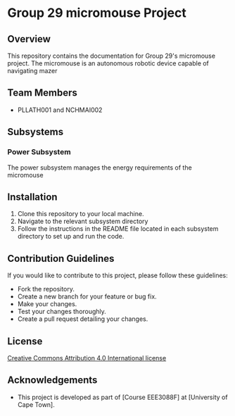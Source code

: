 # Group 29 micromouse Project

## Overview
This repository contains the documentation for Group 29's micromouse project. The micromouse is an autonomous robotic device capable of navigating mazer 

## Team Members
- PLLATH001 and NCHMAI002

## Subsystems
### Power Subsystem 
The power subsystem manages the energy requirements of the micromouse

## Installation
1. Clone this repository to your local machine.
2. Navigate to the relevant subsystem directory 
3. Follow the instructions in the README file located in each subsystem directory to set up and run the code.

## Contribution Guidelines
If you would like to contribute to this project, please follow these guidelines:
- Fork the repository.
- Create a new branch for your feature or bug fix.
- Make your changes.
- Test your changes thoroughly.
- Create a pull request detailing your changes.

## License
[Creative Commons Attribution 4.0 International license](https://choosealicense.com/licenses/cc-by-4.0/)

## Acknowledgements
- This project is developed as part of [Course EEE3088F] at [University of Cape Town].
